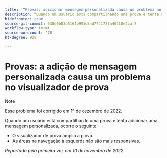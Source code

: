 ```yaml
---
title: '“Provas: adicionar mensagem personalizada causa um problema no visualizador de prova”'
description: “Quando um usuário está compartilhando uma prova e tenta adicionar uma mensagem personalizada, ocorrem problemas.”
hidefromtoc: true
source-git-commit: 638d0b83d516fb995c5ad774172fa46210e4caf7
workflow-type: tm+mt
source-wordcount: '78'
ht-degree: 92%

---
```



# Provas: a adição de mensagem personalizada causa um problema no visualizador de prova

<!--This is on both the WF and WFP TOCs-->

>[!NOTE]
>
>Esse problema foi corrigido em 1º de dezembro de 2022.

Quando um usuário está compartilhando uma prova e tenta adicionar uma mensagem personalizada, ocorre o seguinte:

* O visualizador de prova amplia a prova.
* As áreas na navegação à esquerda não são mais responsivas.

_Reportado pela primeira vez em 10 de novembro de 2022._

